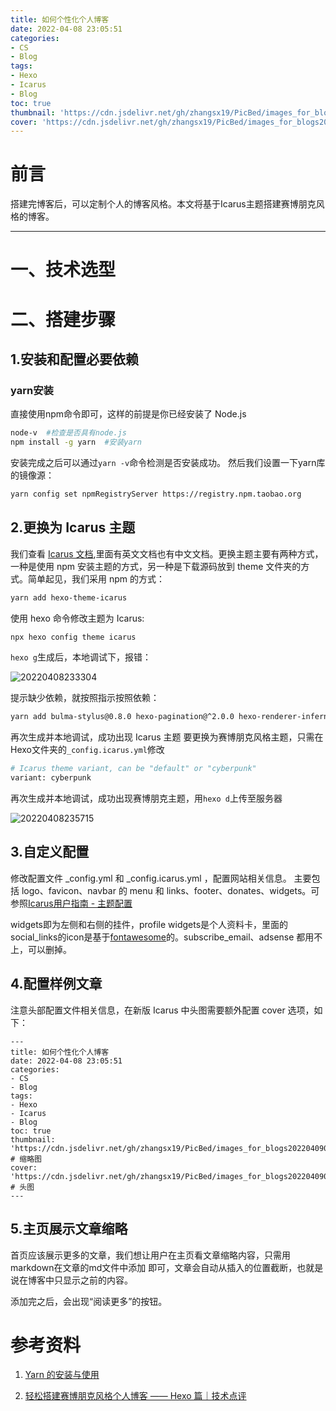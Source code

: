 ```yaml
---
title: 如何个性化个人博客
date: 2022-04-08 23:05:51
categories:
- CS
- Blog
tags:
- Hexo
- Icarus
- Blog
toc: true
thumbnail: 'https://cdn.jsdelivr.net/gh/zhangsx19/PicBed/images_for_blogs20220409013048.png'  # 缩略图
cover: 'https://cdn.jsdelivr.net/gh/zhangsx19/PicBed/images_for_blogs20220409013048.png' # 头图
---
```

# 前言
搭建完博客后，可以定制个人的博客风格。本文将基于Icarus主题搭建赛博朋克风格的博客。

---
# 一、技术选型

<!-- more -->
# 二、搭建步骤
## 1.安装和配置必要依赖
### yarn安装
直接使用npm命令即可，这样的前提是你已经安装了 Node.js
```bash
node-v  #检查是否具有node.js
npm install -g yarn  #安装yarn
```
安装完成之后可以通过`yarn -v`命令检测是否安装成功。
然后我们设置一下yarn库的镜像源：
```bash
yarn config set npmRegistryServer https://registry.npm.taobao.org
```

## 2.更换为 Icarus 主题
我们查看 [Icarus 文档](https://ppoffice.github.io/hexo-theme-icarus/categories/),里面有英文文档也有中文文档。更换主题主要有两种方式，一种是使用 npm 安装主题的方式，另一种是下载源码放到 theme 文件夹的方式。简单起见，我们采用 npm 的方式：
```bash
yarn add hexo-theme-icarus
```
使用 hexo 命令修改主题为 Icarus:
```bash
npx hexo config theme icarus
```
`hexo g`生成后，本地调试下，报错：

![20220408233304](https://cdn.jsdelivr.net/gh/zhangsx19/PicBed/images_for_blogs20220408233304.png)

提示缺少依赖，就按照指示按照依赖：
```bash
yarn add bulma-stylus@0.8.0 hexo-pagination@^2.0.0 hexo-renderer-inferno@^0.1.3
```
再次生成并本地调试，成功出现 Icarus 主题
要更换为赛博朋克风格主题，只需在Hexo文件夹的`_config.icarus.yml`修改
```python
# Icarus theme variant, can be "default" or "cyberpunk"
variant: cyberpunk
```
再次生成并本地调试，成功出现赛博朋克主题，用`hexo d`上传至服务器

![20220408235715](https://cdn.jsdelivr.net/gh/zhangsx19/PicBed/images_for_blogs20220408235715.png)

## 3.自定义配置
修改配置文件 _config.yml 和 _config.icarus.yml ，配置网站相关信息。
主要包括 logo、favicon、navbar 的 menu 和 links、footer、donates、widgets。可参照[Icarus用户指南 - 主题配置](https://ppoffice.github.io/hexo-theme-icarus/Configuration/icarus%E7%94%A8%E6%88%B7%E6%8C%87%E5%8D%97-%E4%B8%BB%E9%A2%98%E9%85%8D%E7%BD%AE/)

widgets即为左侧和右侧的挂件，profile widgets是个人资料卡，里面的social_links的icon是基于[fontawesome](https://fontawesome.com/icons)的。subscribe_email、adsense 都用不上，可以删掉。

## 4.配置样例文章
注意头部配置文件相关信息，在新版 Icarus 中头图需要额外配置 cover 选项，如下：
```
---
title: 如何个性化个人博客
date: 2022-04-08 23:05:51
categories:
- CS
- Blog
tags:
- Hexo
- Icarus
- Blog
toc: true
thumbnail: 'https://cdn.jsdelivr.net/gh/zhangsx19/PicBed/images_for_blogs20220409013048.png'  # 缩略图
cover: 'https://cdn.jsdelivr.net/gh/zhangsx19/PicBed/images_for_blogs20220409013048.png' # 头图
---
```

## 5.主页展示文章缩略
首页应该展示更多的文章，我们想让用户在主页看文章缩略内容，只需用markdown在文章的md文件中添加 <!-- more --> 即可，文章会自动从插入的位置截断，也就是说在博客中只显示<!--more-->之前的内容。

添加完之后，会出现“阅读更多”的按钮。

# 参考资料
1. [Yarn 的安装与使用](https://juejin.cn/post/7022086426904756255)

2. [轻松搭建赛博朋克风格个人博客 —— Hexo 篇｜技术点评](https://juejin.cn/post/6938856324239196167)
